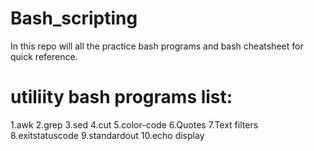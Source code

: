 # Bash_scripting
In this repo will all the practice bash programs and bash cheatsheet for quick reference.

# utiliity bash programs list:
1.awk
2.grep 
3.sed
4.cut
5.color-code
6.Quotes
7.Text filters
8.exitstatuscode
9.standardout
10.echo display
